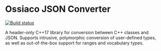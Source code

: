 # Ossiaco JSON Converter 
[![Build status](https://ci.appveyor.com/api/projects/status/qyr00swb5yqrip08?svg=true)](https://ci.appveyor.com/project/cstratopoulos/converter)

A header-only C++17 library for conversion between C++ classes and JSON. Supports intrusive, polymorphic conversion of user-defined types, as well as out-of-the-box support for ranges and vocabulary types. 